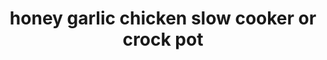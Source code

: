 ---
servings: 6 servings
notes:
directions: |-
  * Place the chicken in the bottom of a 6-quart or larger slow cooker
  * In a medium mixing bowl or very large measuring cup, whisk together the soy sauce, honey, tomato paste, chili paste, garlic, and rice vinegar
  * Pour over the chicken
  * Cover and cook on low for 4 to 5 hours or high for 2 to 3 hours, until the chicken reaches an internal temperature of 165 degrees f on an instant-read thermometer
  * If you are available, flip the chicken over once halfway through to coat both sides. (if not, don’t stress; it will still be tasty.)

  * Remove the chicken to a plate and let cool slightly
  * Whisk the cornstarch into the slow cooker cooking liquid
  * Cover and cook on high for 15 minutes, until the sauce thickens slightly, stirring occasionally
  * If you'd like the sauce particularly thick, you can cook it for a full 30 minutes in the slow cooker or follow the stovetop method below
  * For quicker sauce thickening, reduce the sauce on the stove
  * After whisking in the cornstarch, transfer the cooking liquid to a medium saucepan
  * Cook on the stovetop over medium heat, stirring often until the sauce thickens, 5 to 10 minutes. (if your slow cooker insert is stovetop safe, you can remove it from the slow cooker and place it directly on the burner, but do not do this unless you are positive your insert is stovetop safe or it may crack.)
  * With two forks (or your fingers if the chicken is cool enough), shred the chicken and place it in the slow cooker
  * If you reduced the sauce on the stove, add it back to the slow cooker now
  * Stir to coat the chicken with the sauce
  * Serve over rice, sprinkled with green onions and sesame seeds
ingredients: |-
  * 1 1/2 pounds boneless, skinless chicken thighs — or chicken breasts
  * 1/3 cup low-sodium soy sauce
  * 1/3 cup honey
  * 2 tablespoons tomato paste
  * 2 teaspoons chili paste — sambal oelek
  * sriracha, or hot sauce of choice
  * 4 cloves garlic — minced
  * 1 tablespoon rice vinegar
  * 2 tablespoons cornstarch

  for serving
  * prepared brown rice
  * quinoa
  * or cauliflower rice
  * toasted sesame seeds
  * chopped green onion
rating: 3
ease: easy
category: main course
subcategory: crockpot
href: 'https://www.wellplated.com/slow-cooker-honey-garlic-chicken/'
totalTime: 4 hours
cookTime: 4 hours
prepTime: 5 minutes
title: honey garlic chicken slow cooker or crock pot
path: /honey-garlic-chicken-slow-cooker-or-crock-pot
---